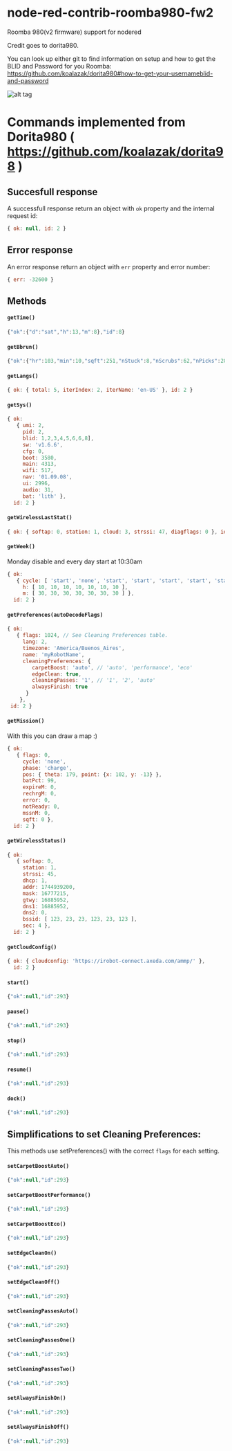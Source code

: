 # node-red-contrib-roomba980-fw2
Roomba 980(v2 firmware) support for nodered

Credit goes to dorita980. 

You can look up either git to find information on setup and how to get the BLID and Password for you Roomba:
https://github.com/koalazak/dorita980#how-to-get-your-usernameblid-and-password

![alt tag](https://cloud.githubusercontent.com/assets/4713347/19355548/09eef456-916b-11e6-9d73-992d4ec5541c.PNG)


# Commands implemented from Dorita980 ( https://github.com/koalazak/dorita98 )

## Succesfull response

A successfull response return an object with `ok` property and the internal request id:

```javascript
{ ok: null, id: 2 }
```

## Error response
An error response return an object with `err` property and error number:

```javascript
{ err: -32600 }
```

## Methods

#### `getTime()`
```javascript
{"ok":{"d":"sat","h":13,"m":8},"id":8}
```

#### `getBbrun()`
```javascript
{"ok":{"hr":103,"min":10,"sqft":251,"nStuck":8,"nScrubs":62,"nPicks":280,"nPanics":97,"nCliffsF":518,"nCliffsR":1005,"nMBStll":0,"nWStll":1,"nCBump":0},"id":9}
```

#### `getLangs()`
```javascript
{ ok: { total: 5, iterIndex: 2, iterName: 'en-US' }, id: 2 }
```

#### `getSys()`

```javascript
{ ok:
   { umi: 2,
     pid: 2,
     blid: 1,2,3,4,5,6,6,8],
     sw: 'v1.6.6',
     cfg: 0,
     boot: 3580,
     main: 4313,
     wifi: 517,
     nav: '01.09.08',
     ui: 2996,
     audio: 31,
     bat: 'lith' },
  id: 2 }
```

#### `getWirelessLastStat()`
```javascript
{ ok: { softap: 0, station: 1, cloud: 3, strssi: 47, diagflags: 0 }, id: 2 }
```

#### `getWeek()`
Monday disable and every day start at 10:30am
```javascript
{ ok:
   { cycle: [ 'start', 'none', 'start', 'start', 'start', 'start', 'start' ],
     h: [ 10, 10, 10, 10, 10, 10, 10 ],
     m: [ 30, 30, 30, 30, 30, 30, 30 ] },
  id: 2 }
```

#### `getPreferences(autoDecodeFlags)`

```javascript
{ ok:
   { flags: 1024, // See Cleaning Preferences table.
     lang: 2,
     timezone: 'America/Buenos_Aires',
     name: 'myRobotName',
     cleaningPreferences: {
        carpetBoost: 'auto', // 'auto', 'performance', 'eco'
        edgeClean: true,
        cleaningPasses: '1', // '1', '2', 'auto'
        alwaysFinish: true 
      }
    },
 id: 2 }
```

#### `getMission()`
With this you can draw a map :)

```javascript
{ ok:
   { flags: 0,
     cycle: 'none',
     phase: 'charge',
     pos: { theta: 179, point: {x: 102, y: -13} },
     batPct: 99,
     expireM: 0,
     rechrgM: 0,
     error: 0,
     notReady: 0,
     mssnM: 0,
     sqft: 0 },
  id: 2 }
```

#### `getWirelessStatus()`
```javascript
{ ok:
   { softap: 0,
     station: 1,
     strssi: 45,
     dhcp: 1,
     addr: 1744939200,
     mask: 16777215,
     gtwy: 16885952,
     dns1: 16885952,
     dns2: 0,
     bssid: [ 123, 23, 23, 123, 23, 123 ],
     sec: 4 },
  id: 2 }
```

#### `getCloudConfig()`
```javascript
{ ok: { cloudconfig: 'https://irobot-connect.axeda.com/ammp/' },
  id: 2 }
```

#### `start()`
```javascript
{"ok":null,"id":293}
```

#### `pause()`
```javascript
{"ok":null,"id":293}
```

#### `stop()`
```javascript
{"ok":null,"id":293}
```

#### `resume()`
```javascript
{"ok":null,"id":293}
```

#### `dock()`
```javascript
{"ok":null,"id":293}
```

## Simplifications to set Cleaning Preferences:
This methods use setPreferences() with the correct `flags` for each setting.

#### `setCarpetBoostAuto()`
```javascript
{"ok":null,"id":293}
```

#### `setCarpetBoostPerformance()`
```javascript
{"ok":null,"id":293}
```

#### `setCarpetBoostEco()`
```javascript
{"ok":null,"id":293}
```

#### `setEdgeCleanOn()`
```javascript
{"ok":null,"id":293}
```

#### `setEdgeCleanOff()`
```javascript
{"ok":null,"id":293}
```

#### `setCleaningPassesAuto()`
```javascript
{"ok":null,"id":293}
```

#### `setCleaningPassesOne()`
```javascript
{"ok":null,"id":293}
```

#### `setCleaningPassesTwo()`
```javascript
{"ok":null,"id":293}
```

#### `setAlwaysFinishOn()`
```javascript
{"ok":null,"id":293}
```

#### `setAlwaysFinishOff()`
```javascript
{"ok":null,"id":293}
```


